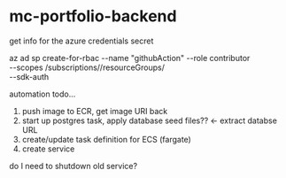 # mc-portfolio-backend

get info for the azure credentials secret

az ad sp create-for-rbac --name "githubAction" --role contributor \
                            --scopes /subscriptions/<subscription>/resourceGroups/<resourcegroup> \
                                                    --sdk-auth

automation todo...

1. push image to ECR, get image URI back
2. start up postgres task, apply database seed files?? <- extract databse URL
3. create/update task definition for ECS (fargate)
4. create service 

do I need to shutdown old service?





